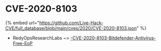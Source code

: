 # CVE-2020-8103
{% embed url="https://github.com/Live-Hack-CVE/full_database/blob/main/cves/2020/CVE-2020-8103.json" %}

* RedyOpsResearchLabs ~> [-CVE-2020-8103-Bitdefender-Antivirus-Free-EoP](https://www.alice-snow.ru/2020/database/cve-2020-8103/-cve-2020-8103-bitdefender-antivirus-free-eop-redyopsresearchlabs)